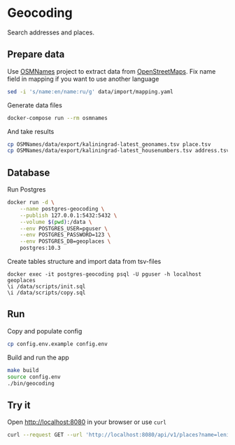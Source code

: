# Geocoding

Search addresses and places.

## Prepare data

Use [OSMNames](https://github.com/OSMNames/OSMNames) project to extract data
from [OpenStreetMaps](https://www.openstreetmap.org/). Fix name field in
mapping if you want to use another language
```sh
sed -i 's/name:en/name:ru/g' data/import/mapping.yaml
```

Generate data files
```sh
docker-compose run --rm osmnames
```

And take results
```sh
cp OSMNames/data/export/kaliningrad-latest_geonames.tsv place.tsv
cp OSMNames/data/export/kaliningrad-latest_housenumbers.tsv address.tsv
```

## Database

Run Postgres
```sh
docker run -d \
    --name postgres-geocoding \
    --publish 127.0.0.1:5432:5432 \
    --volume $(pwd):/data \
    --env POSTGRES_USER=pguser \
    --env POSTGRES_PASSWORD=123 \
    --env POSTGRES_DB=geoplaces \
    postgres:10.3
```

Create tables structure and import data from tsv-files
```
docker exec -it postgres-geocoding psql -U pguser -h localhost geoplaces
\i /data/scripts/init.sql
\i /data/scripts/copy.sql
```

## Run

Copy and populate config
```sh
cp config.env.example config.env
```

Build and run the app
```sh
make build
source config.env
./bin/geocoding
```

## Try it

Open [http://localhost:8080](http://localhost:8080) in your browser or use `curl`
```sh
curl --request GET --url 'http://localhost:8080/api/v1/places?name=lenina%20street'
```
